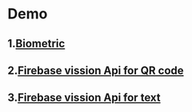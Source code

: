 # Demo

## 1.[Biometric](https://github.com/yung-yu/Demo/blob/master/app/src/main/java/com/example/biometric/BiometricDemoActivity.kt) 

## 2.[Firebase vission Api for QR code](https://github.com/yung-yu/Demo/blob/master/app/src/main/java/com/example/vision/QrCodeVisionDemoActivity.kt)

## 3.[Firebase vission Api for text](https://github.com/yung-yu/Demo/blob/master/app/src/main/java/com/example/vision/TextVisionDemoActivity.kt)
